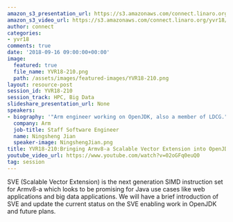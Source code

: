 ```yaml
---
amazon_s3_presentation_url: https://s3.amazonaws.com/connect.linaro.org/yvr18/presentations/yvr18-210.pdf
amazon_s3_video_url: https://s3.amazonaws.com/connect.linaro.org/yvr18/videos/yvr18-210.mp4
author: connect
categories:
- yvr18
comments: true
date: '2018-09-16 09:00:00+00:00'
image:
  featured: true
  file_name: YVR18-210.png
  path: /assets/images/featured-images/YVR18-210.png
layout: resource-post
session_id: YVR18-210
session_track: HPC, Big Data
slideshare_presentation_url: None
speakers:
- biography: '"Arm engineer working on OpenJDK, also a member of LDCG."'
  company: Arm
  job-title: Staff Software Engineer
  name: Ningsheng Jian
  speaker-image: NingshengJian.png
title: YVR18-210:Bringing Armv8-a Scalable Vector Extension into OpenJDK
youtube_video_url: https://www.youtube.com/watch?v=02oGFq0euQ0
tag: session
---
```


SVE (Scalable Vector Extension) is the next generation SIMD instruction set for Armv8-a which looks to be promising for Java use cases like web applications and big data applications. We will have a brief introduction of SVE and update the current status on the SVE enabling work in OpenJDK and future plans.
